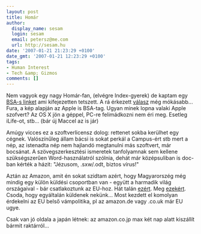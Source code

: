 ```yaml
---
layout: post
title: Homár
author:
  display_name: sesam
  login: sesam
  email: petersz@me.com
  url: http://sesam.hu
date: '2007-01-21 21:23:29 +0100'
date_gmt: '2007-01-21 12:23:29 +0100'
tags:
- Human Interest
- Tech &amp; Gizmos
comments: []
---
```


Nem vagyok egy nagy Homár-fan, (elvégre Index-gyerek) de kaptam egy [BSA-s linket](http://index.hu/homar/index.php?more=1&title=bsa_az_orok_mokamester_1) ami kifejezetten tetszett. A rá érkezett [válasz](http://index.hu/homar/index.php?title=re_bsa_az_orok_mokamester_1&more=1&c=1&tb=1&pb=1) még mókásabb... Fura, a kép alapján az Apple is BSA-tag. Ugyan minek lopna valaki Apple szofvert? Az OS X jön a géppel, PC-re felimádkozni nem éri meg. Esetleg iLife-ot, stb... (bár új Maccel az is jár)

Amúgy vicces ez a szoftverlicensz dolog: rettenet sokba kerülhet egy cégnek. Valószínűleg állam bácsi is sokat perkál a Campus-ért stb mert a nép, az istenadta nép nem hajlandó megtanulni más szoftvert, már bocsánat. A szövegszerkesztési ismeretek tanfolyamnak sem kellene szükségszerűen Word-használatról szólnia, dehát már középsuliban is doc-ban kérték a házit: "Jézusom, .sxw/.odt, biztos vírus!"

Aztán az Amazon, amit én sokat szidtam azért, hogy Magyarorszég még mindig egy külön küldési csoportban van - együtt a harmadik világ országaival - bár csatlakoztunk az EU-hoz. Hát talán [ezért](http://index.hu/homar/index.php?title=az_amazon_sem_tud_mit_kezdeni_a_postaval_1&more=1&c=1&tb=1&pb=1). Meg [ezekért](http://index.hu/homar/index.php?more=1&title=hogyan_rendeljunk_az_amazontol_1). Csoda, hogy egyáltalán küldenek nekünk... Most kezdett el komolyan érdekelni az EU belső vámpolitika, pl az amazon.de vagy .co.uk már EU ugye.

Csak van jó oldala a japán létnek: az amazon.co.jp max két nap alatt kiszállít bármit raktárról...
